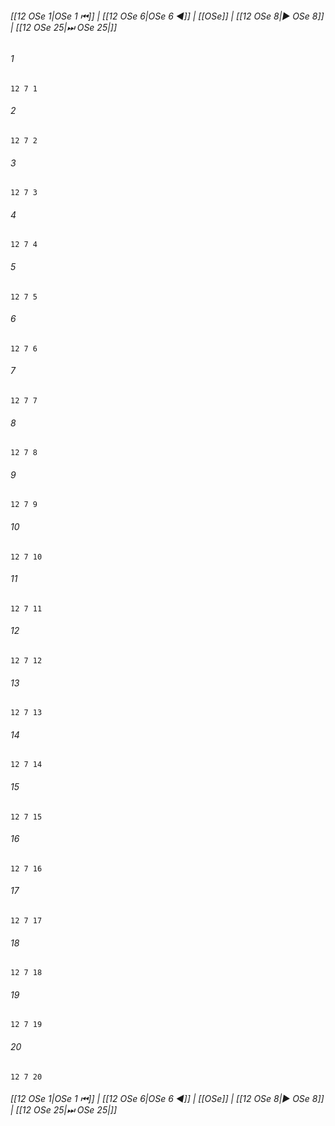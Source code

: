 
###### [[12 OSe 1|OSe 1 ⏮]] | [[12 OSe 6|OSe 6 ◀]] | [[OSe]] | [[12 OSe 8|▶ OSe 8]] | [[12 OSe 25|⏭ OSe 25|]]

###### 1
``` verse
12 7 1 
```
###### 2
``` verse
12 7 2 
```
###### 3
``` verse
12 7 3 
```
###### 4
``` verse
12 7 4 
```
###### 5
``` verse
12 7 5 
```
###### 6
``` verse
12 7 6 
```
###### 7
``` verse
12 7 7 
```
###### 8
``` verse
12 7 8 
```
###### 9
``` verse
12 7 9 
```
###### 10
``` verse
12 7 10 
```
###### 11
``` verse
12 7 11 
```
###### 12
``` verse
12 7 12 
```
###### 13
``` verse
12 7 13 
```
###### 14
``` verse
12 7 14 
```
###### 15
``` verse
12 7 15 
```
###### 16
``` verse
12 7 16 
```
###### 17
``` verse
12 7 17 
```
###### 18
``` verse
12 7 18 
```
###### 19
``` verse
12 7 19 
```
###### 20
``` verse
12 7 20 
```

###### [[12 OSe 1|OSe 1 ⏮]] | [[12 OSe 6|OSe 6 ◀]] | [[OSe]] | [[12 OSe 8|▶ OSe 8]] | [[12 OSe 25|⏭ OSe 25|]]

